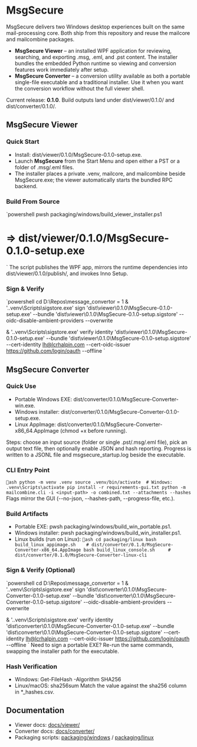 # MsgSecure

MsgSecure delivers two Windows desktop experiences built on the same mail-processing core. Both ship from this repository and reuse the mailcore and mailcombine packages.

- **MsgSecure Viewer** – an installed WPF application for reviewing, searching, and exporting .msg, .eml, and .pst content. The installer bundles the embedded Python runtime so viewing and conversion features work immediately after setup.
- **MsgSecure Converter** – a conversion utility available as both a portable single-file executable and a traditional installer. Use it when you want the conversion workflow without the full viewer shell.

Current release: **0.1.0**. Build outputs land under dist/viewer/0.1.0/ and dist/converter/0.1.0/.

## MsgSecure Viewer
### Quick Start
- Install: dist/viewer/0.1.0/MsgSecure-0.1.0-setup.exe.
- Launch **MsgSecure** from the Start Menu and open either a PST or a folder of .msg/.eml files.
- The installer places a private .venv, mailcore, and mailcombine beside MsgSecure.exe; the viewer automatically starts the bundled RPC backend.

### Build From Source
`powershell
pwsh packaging/windows/build_viewer_installer.ps1
# => dist/viewer/0.1.0/MsgSecure-0.1.0-setup.exe
`
The script publishes the WPF app, mirrors the runtime dependencies into dist/viewer/0.1.0/publish/, and invokes Inno Setup.

### Sign & Verify
`powershell
cd D:\Repos\message_convertor
 = 1
& '.\.venv\Scripts\sigstore.exe' sign 
  'dist\viewer\0.1.0\MsgSecure-0.1.0-setup.exe' 
  --bundle 'dist\viewer\0.1.0\MsgSecure-0.1.0-setup.sigstore' 
  --oidc-disable-ambient-providers 
  --overwrite

& '.\.venv\Scripts\sigstore.exe' verify identity 
  'dist\viewer\0.1.0\MsgSecure-0.1.0-setup.exe' 
  --bundle 'dist\viewer\0.1.0\MsgSecure-0.1.0-setup.sigstore' 
  --cert-identity lh@lcrhalpin.com 
  --cert-oidc-issuer https://github.com/login/oauth 
  --offline
`

## MsgSecure Converter
### Quick Use
- Portable Windows EXE: dist/converter/0.1.0/MsgSecure-Converter-win.exe.
- Windows installer: dist/converter/0.1.0/MsgSecure-Converter-0.1.0-setup.exe.
- Linux AppImage: dist/converter/0.1.0/MsgSecure-Converter-x86_64.AppImage (chmod +x before running).

Steps: choose an input source (folder or single .pst/.msg/.eml file), pick an output text file, then optionally enable JSON and hash reporting. Progress is written to a JSONL file and msgsecure_startup.log beside the executable.

### CLI Entry Point
`ash
python -m venv .venv
source .venv/bin/activate  # Windows: .venv\Scripts\activate
pip install -r requirements-gui.txt
python -m mailcombine.cli -i <input-path> -o combined.txt --attachments --hashes
`
Flags mirror the GUI (--no-json, --hashes-path, --progress-file, etc.).

### Build Artifacts
- Portable EXE: pwsh packaging/windows/build_win_portable.ps1.
- Windows installer: pwsh packaging/windows/build_win_installer.ps1.
- Linux builds (run on Linux):
  `ash
  cd packaging/linux
  bash build_linux_appimage.sh    # dist/converter/0.1.0/MsgSecure-Converter-x86_64.AppImage
  bash build_linux_console.sh     # dist/converter/0.1.0/MsgSecure-Converter-linux-cli
  `

### Sign & Verify (Optional)
`powershell
cd D:\Repos\message_convertor
 = 1
& '.\.venv\Scripts\sigstore.exe' sign 
  'dist\converter\0.1.0\MsgSecure-Converter-0.1.0-setup.exe' 
  --bundle 'dist\converter\0.1.0\MsgSecure-Converter-0.1.0-setup.sigstore' 
  --oidc-disable-ambient-providers 
  --overwrite

& '.\.venv\Scripts\sigstore.exe' verify identity 
  'dist\converter\0.1.0\MsgSecure-Converter-0.1.0-setup.exe' 
  --bundle 'dist\converter\0.1.0\MsgSecure-Converter-0.1.0-setup.sigstore' 
  --cert-identity lh@lcrhalpin.com 
  --cert-oidc-issuer https://github.com/login/oauth 
  --offline
`
Need to sign a portable EXE? Re-run the same commands, swapping the installer path for the executable.

### Hash Verification
- Windows: Get-FileHash -Algorithm SHA256 <path>
- Linux/macOS: sha256sum <path>
Match the value against the sha256 column in *_hashes.csv.

## Documentation
- Viewer docs: [docs/viewer/](docs/viewer/README.md)
- Converter docs: [docs/converter/](docs/converter/README.md)
- Packaging scripts: [packaging/windows](packaging/windows) / [packaging/linux](packaging/linux)
